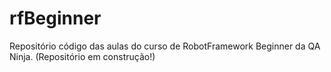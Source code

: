 # rfBeginner
Repositório código das aulas do curso de RobotFramework Beginner da QA Ninja. (Repositório em construção!)
